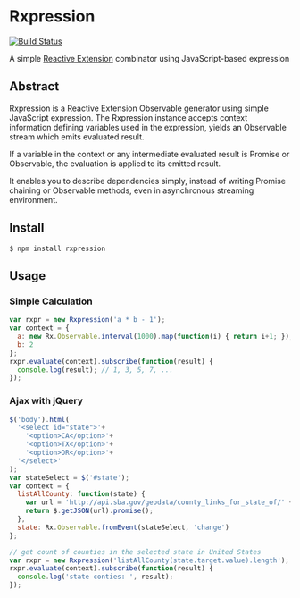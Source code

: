 # Rxpression

[![Build Status](https://travis-ci.org/stomita/rxpression.svg)](https://travis-ci.org/stomita/rxpression)

A simple [Reactive Extension](https://github.com/Reactive-Extensions/RxJS) combinator using JavaScript-based expression

## Abstract

Rxpression is a Reactive Extension Observable generator using simple JavaScript expression.
The Rxpression instance accepts context information defining variables used in the expression,
yields an Observable stream which emits evaluated result.

If a variable in the context or any intermediate evaluated result is Promise or Observable,
the evaluation is applied to its emitted result.

It enables you to describe dependencies simply, instead of writing Promise chaining or Observable methods, even in asynchronous streaming environment.

## Install

```
$ npm install rxpression
```

## Usage

### Simple Calculation

```javascript
var rxpr = new Rxpression('a * b - 1');
var context = {
  a: new Rx.Observable.interval(1000).map(function(i) { return i+1; }),
  b: 2
};
rxpr.evaluate(context).subscribe(function(result) {
  console.log(result); // 1, 3, 5, 7, ...
});
```

### Ajax with jQuery

```javascript
$('body').html(
  '<select id="state">'+
    '<option>CA</option>'+
    '<option>TX</option>'+
    '<option>OR</option>'+
  '</select>'
);
var stateSelect = $('#state');
var context = {
  listAllCounty: function(state) {
    var url = 'http://api.sba.gov/geodata/county_links_for_state_of/' + state + '.json';
    return $.getJSON(url).promise();
  },
  state: Rx.Observable.fromEvent(stateSelect, 'change')
};

// get count of counties in the selected state in United States
var rxpr = new Rxpression('listAllCounty(state.target.value).length');
rxpr.evaluate(context).subscribe(function(result) {
  console.log('state conties: ', result);
});
```
